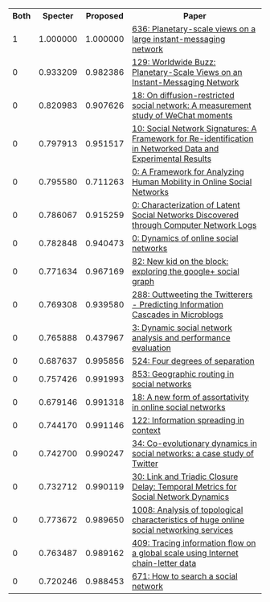 <html><table><tr>
<th>Both</th>
<th>Specter</th>
<th>Proposed</th>
<th>Paper</th>
</tr>
<tr>
<td>1</td>
<td>1.000000</td>
<td>1.000000</td>
<td><a href="https://www.semanticscholar.org/paper/fdeb7b7c1f1482073f64a546838edf0f4fdb2397">636: Planetary-scale views on a large instant-messaging network</a></td>
</tr>
<tr>
<td>0</td>
<td>0.933209</td>
<td>0.982386</td>
<td><a href="https://www.semanticscholar.org/paper/0d99a90358806a899a89d31a4088d8c30a85d551">129: Worldwide Buzz: Planetary-Scale Views on an Instant-Messaging Network</a></td>
</tr>
<tr>
<td>0</td>
<td>0.820983</td>
<td>0.907626</td>
<td><a href="https://www.semanticscholar.org/paper/02ee3ddbc82bf57ab855d0e09be014a1fd89438c">18: On diffusion-restricted social network: A measurement study of WeChat moments</a></td>
</tr>
<tr>
<td>0</td>
<td>0.797913</td>
<td>0.951517</td>
<td><a href="https://www.semanticscholar.org/paper/46f1448056f2c38d917d0bc172224d5cf54215ee">10: Social Network Signatures: A Framework for Re-identification in Networked Data and Experimental Results</a></td>
</tr>
<tr>
<td>0</td>
<td>0.795580</td>
<td>0.711263</td>
<td><a href="https://www.semanticscholar.org/paper/c8950db098e9713deaf9169b26a5bed4146bf02b">0: A Framework for Analyzing Human Mobility in Online Social Networks</a></td>
</tr>
<tr>
<td>0</td>
<td>0.786067</td>
<td>0.915259</td>
<td><a href="https://www.semanticscholar.org/paper/d9957f73481b6d6555ddf7b7a77b7caedc76b6a5">0: Characterization of Latent Social Networks Discovered through Computer Network Logs</a></td>
</tr>
<tr>
<td>0</td>
<td>0.782848</td>
<td>0.940473</td>
<td><a href="https://www.semanticscholar.org/paper/54f0528123d9934a4fe0a06b033383e5325a49c1">0: Dynamics of online social networks</a></td>
</tr>
<tr>
<td>0</td>
<td>0.771634</td>
<td>0.967169</td>
<td><a href="https://www.semanticscholar.org/paper/278c7953e8c67eff276ce1a12a32446b7cdc538a">82: New kid on the block: exploring the google+ social graph</a></td>
</tr>
<tr>
<td>0</td>
<td>0.769308</td>
<td>0.939580</td>
<td><a href="https://www.semanticscholar.org/paper/1592c9ad9cafdb44be195bbca10508eb3d5a523a">288: Outtweeting the Twitterers - Predicting Information Cascades in Microblogs</a></td>
</tr>
<tr>
<td>0</td>
<td>0.765888</td>
<td>0.437967</td>
<td><a href="https://www.semanticscholar.org/paper/3c1eb98f55023fc1885c3813d8b2ee6c35a8c517">3: Dynamic social network analysis and performance evaluation</a></td>
</tr>
<tr>
<td>0</td>
<td>0.687637</td>
<td>0.995856</td>
<td><a href="https://www.semanticscholar.org/paper/f4b0fb2595ded37509b8f939d054ea5c58a1f2f8">524: Four degrees of separation</a></td>
</tr>
<tr>
<td>0</td>
<td>0.757426</td>
<td>0.991993</td>
<td><a href="https://www.semanticscholar.org/paper/fea26e04d89a7537d5d067f8dcb118b1937d60da">853: Geographic routing in social networks</a></td>
</tr>
<tr>
<td>0</td>
<td>0.679146</td>
<td>0.991318</td>
<td><a href="https://www.semanticscholar.org/paper/98f96effbfefbb4c2110e1ec75ed8e4ed1676867">18: A new form of assortativity in online social networks</a></td>
</tr>
<tr>
<td>0</td>
<td>0.744170</td>
<td>0.991146</td>
<td><a href="https://www.semanticscholar.org/paper/817c3280a436e3743341ad154265a0f820fad9f3">122: Information spreading in context</a></td>
</tr>
<tr>
<td>0</td>
<td>0.742700</td>
<td>0.990247</td>
<td><a href="https://www.semanticscholar.org/paper/593c708cab3d4d64623a73028c5fd83fdd5ea641">34: Co-evolutionary dynamics in social networks: a case study of Twitter</a></td>
</tr>
<tr>
<td>0</td>
<td>0.732712</td>
<td>0.990119</td>
<td><a href="https://www.semanticscholar.org/paper/8eaf220cb8b7a8d9f51264f78cd92440b7635357">30: Link and Triadic Closure Delay: Temporal Metrics for Social Network Dynamics</a></td>
</tr>
<tr>
<td>0</td>
<td>0.773672</td>
<td>0.989650</td>
<td><a href="https://www.semanticscholar.org/paper/bff18349e79056743d7b68a0b8b5fb21e9b720a8">1008: Analysis of topological characteristics of huge online social networking services</a></td>
</tr>
<tr>
<td>0</td>
<td>0.763487</td>
<td>0.989162</td>
<td><a href="https://www.semanticscholar.org/paper/65580b0b2970d18a34c94f3bd6eac9b871dbe2f5">409: Tracing information flow on a global scale using Internet chain-letter data</a></td>
</tr>
<tr>
<td>0</td>
<td>0.720246</td>
<td>0.988453</td>
<td><a href="https://www.semanticscholar.org/paper/432505725e641db4c62af8a4f5e57ec861991d57">671: How to search a social network</a></td>
</tr>
</table></html>
